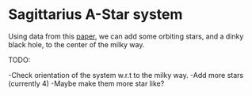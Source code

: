 # Sagittarius A-Star system

Using data from this [paper](https://arxiv.org/abs/1611.09144), we can add some orbiting stars, and a dinky black hole, to the center of the milky way.

TODO:

-Check orientation of the system w.r.t to the milky way.
-Add more stars (currently 4)
-Maybe make them more star like?
